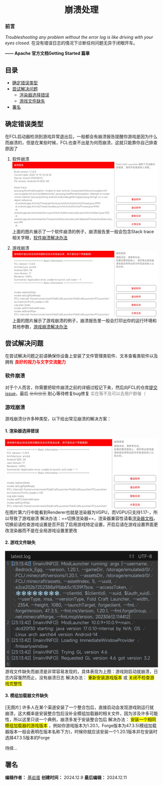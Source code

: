 <div align="center">

# 崩溃处理

</div>

### 前言
*Troubleshooting any problem without the error log is like driving with your eyes closed.*
在没有错误日志的情况下诊断任何问题无异于闭眼开车。

**—— Apache 官方文档Getting Started 篇章**

## 目录
- [确定错误类型](#确定错误类型)
- [尝试解决问题](#尝试解决问题)
  - [渲染器选择错误](#1.渲染器选择错误)
  - [游戏文件缺失](#2.游戏文件缺失)
- [署名](#署名)
## 确定错误类型
在FCL启动器检测到游戏异常退出后，一般都会有崩溃报告提醒你游戏是因为什么而崩溃的，但是在某些时候，FCL也查不出是为何而崩溃，这就只能靠你自己排查原因了

1. 软件崩溃
![软件崩溃](./img/crash1.jpg)
上面的图片展示了一个软件崩溃的例子，崩溃报告里一般会包含Stack trace相关字眼，[软件崩溃解决办法](#软件崩溃)

2. 游戏崩溃
![游戏崩溃](./img/crash2.jpg)
上面的图片展示了游戏崩溃的例子，崩溃报告里一般会打印出你的运行环境和其他参数，[游戏崩溃解决办法](#游戏崩溃)

## 尝试解决问题

在尝试解决问题之前请确保你设备上安装了文件管理类软件、文本查看类软件以及拥有
**<span style="color: red;">良好的视力与文字交流能力</span>**
### 软件崩溃

对于个人而言，你需要把软件崩溃之前的详细过程记下来，然后向FCL的仓库[提交issue](https://github.com/FCL-Team/FoldCraftLauncher/issues)，最后
~~<span style="color: gray;">坐和放宽</span>~~
耐心等待修复bug修复
<span style="color: gray;">实在等不及可以去用户群催（</span>

### 游戏崩溃
游戏崩溃分许多种类型，以下给出常见崩溃的解决方案：
#### 1. 渲染器选择错误
![渲染器选择错误崩溃](img/crash2.jpg)
在图片第六行中能看到Renderer也就是渲染器为VGPU，而VGPU只支持1.17-，所以导致了游戏崩溃
解决办法：==切换渲染器==，渲染器兼容性请看[渲染器文档](http://fcl.asia/docs/GL.html)，切换前请检查游戏设置是否开启了启用游戏特定设置，开启后请在游戏设置界面更改渲染器而不是在全局游戏设置里更改
#### 2. 游戏文件缺失
![游戏缺失文件崩溃](img/crash3.jpg)
游戏文件缺失而崩溃是非常容易发现的，具体表现为上图：游戏刚启动就崩溃，日志内容戛然而止，没有崩溃日志
解决办法：
<span style="background-color: yellow">重新安装游戏版本</span>
或
<span style="background-color: yellow">关闭不检查游戏完整性</span>
#### 3. 模组加载器文件缺失
[无图片]
许多人在某个渠道安装了一个整合包后，直接启动会发现游戏刚运行就崩溃，这大概率是安装整合包后没补全模组加载器的相关文件，因为涉及许多可能性，所以这里只说一个典例，崩溃多发于安装整合包后
解决办法： 
<span style="background-color: yellow">安装一个相同模组加载器的游戏版本</span>
，例如你游戏版本为1.20.1，Forge版本为47.3.5(模组加载器版本一般会表明在版本名称下方)，时候你就应该安装一个1.20.1版本并在安装时选择47.3.5版本的Forge

待续...

## 署名 
  
 **编辑作者：** [基岩蛋](https://github.com/BedrockEgg)
 **创建时间：** 2024.12.9
 **最后编辑：** 2024.12.11